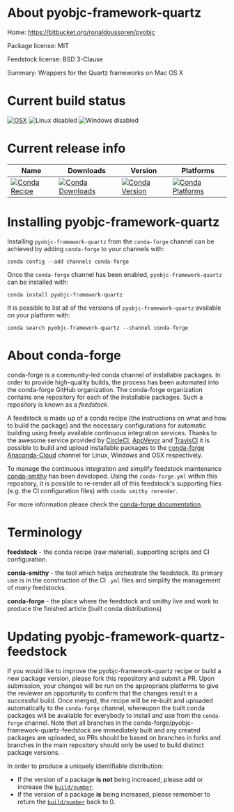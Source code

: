 About pyobjc-framework-quartz
=============================

Home: https://bitbucket.org/ronaldoussoren/pyobjc

Package license: MIT

Feedstock license: BSD 3-Clause

Summary: Wrappers for the Quartz frameworks on Mac OS X



Current build status
====================

[![OSX](https://img.shields.io/travis/conda-forge/pyobjc-framework-quartz-feedstock/master.svg?label=macOS)](https://travis-ci.org/conda-forge/pyobjc-framework-quartz-feedstock)
![Linux disabled](https://img.shields.io/badge/linux-disabled-lightgrey.svg)
![Windows disabled](https://img.shields.io/badge/Windows-disabled-lightgrey.svg)

Current release info
====================

| Name | Downloads | Version | Platforms |
| --- | --- | --- | --- |
| [![Conda Recipe](https://img.shields.io/badge/recipe-pyobjc--framework--quartz-green.svg)](https://anaconda.org/conda-forge/pyobjc-framework-quartz) | [![Conda Downloads](https://img.shields.io/conda/dn/conda-forge/pyobjc-framework-quartz.svg)](https://anaconda.org/conda-forge/pyobjc-framework-quartz) | [![Conda Version](https://img.shields.io/conda/vn/conda-forge/pyobjc-framework-quartz.svg)](https://anaconda.org/conda-forge/pyobjc-framework-quartz) | [![Conda Platforms](https://img.shields.io/conda/pn/conda-forge/pyobjc-framework-quartz.svg)](https://anaconda.org/conda-forge/pyobjc-framework-quartz) |

Installing pyobjc-framework-quartz
==================================

Installing `pyobjc-framework-quartz` from the `conda-forge` channel can be achieved by adding `conda-forge` to your channels with:

```
conda config --add channels conda-forge
```

Once the `conda-forge` channel has been enabled, `pyobjc-framework-quartz` can be installed with:

```
conda install pyobjc-framework-quartz
```

It is possible to list all of the versions of `pyobjc-framework-quartz` available on your platform with:

```
conda search pyobjc-framework-quartz --channel conda-forge
```


About conda-forge
=================

conda-forge is a community-led conda channel of installable packages.
In order to provide high-quality builds, the process has been automated into the
conda-forge GitHub organization. The conda-forge organization contains one repository
for each of the installable packages. Such a repository is known as a *feedstock*.

A feedstock is made up of a conda recipe (the instructions on what and how to build
the package) and the necessary configurations for automatic building using freely
available continuous integration services. Thanks to the awesome service provided by
[CircleCI](https://circleci.com/), [AppVeyor](http://www.appveyor.com/)
and [TravisCI](https://travis-ci.org/) it is possible to build and upload installable
packages to the [conda-forge](https://anaconda.org/conda-forge)
[Anaconda-Cloud](http://docs.anaconda.org/) channel for Linux, Windows and OSX respectively.

To manage the continuous integration and simplify feedstock maintenance
[conda-smithy](http://github.com/conda-forge/conda-smithy) has been developed.
Using the ``conda-forge.yml`` within this repository, it is possible to re-render all of
this feedstock's supporting files (e.g. the CI configuration files) with ``conda smithy rerender``.

For more information please check the [conda-forge documentation](https://conda-forge.org/docs/).

Terminology
===========

**feedstock** - the conda recipe (raw material), supporting scripts and CI configuration.

**conda-smithy** - the tool which helps orchestrate the feedstock.
                   Its primary use is in the construction of the CI ``.yml`` files
                   and simplify the management of *many* feedstocks.

**conda-forge** - the place where the feedstock and smithy live and work to
                  produce the finished article (built conda distributions)


Updating pyobjc-framework-quartz-feedstock
==========================================

If you would like to improve the pyobjc-framework-quartz recipe or build a new
package version, please fork this repository and submit a PR. Upon submission,
your changes will be run on the appropriate platforms to give the reviewer an
opportunity to confirm that the changes result in a successful build. Once
merged, the recipe will be re-built and uploaded automatically to the
`conda-forge` channel, whereupon the built conda packages will be available for
everybody to install and use from the `conda-forge` channel.
Note that all branches in the conda-forge/pyobjc-framework-quartz-feedstock are
immediately built and any created packages are uploaded, so PRs should be based
on branches in forks and branches in the main repository should only be used to
build distinct package versions.

In order to produce a uniquely identifiable distribution:
 * If the version of a package **is not** being increased, please add or increase
   the [``build/number``](http://conda.pydata.org/docs/building/meta-yaml.html#build-number-and-string).
 * If the version of a package **is** being increased, please remember to return
   the [``build/number``](http://conda.pydata.org/docs/building/meta-yaml.html#build-number-and-string)
   back to 0.